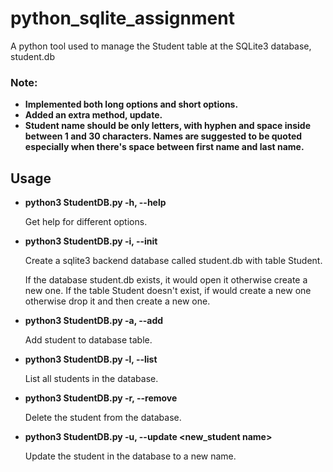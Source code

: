 # python_sqlite_assignment
A python tool used to manage the Student table at the SQLite3 database, student.db

### Note: 
* __Implemented both long options and short options.__
* __Added an extra method, update.__
* __Student name should be only letters, with hyphen and space inside between 1 and 30 characters. Names are suggested to be quoted especially when there's space between first name and last name.__

## Usage
* __python3 StudentDB.py -h, --help__

  Get help for different options.

* __python3 StudentDB.py -i, --init__

  Create a sqlite3 backend database called student.db with table Student. 
  
  If the database student.db exists, it would open it otherwise create a new one. If the table Student doesn't exist, if would create a new one otherwise drop it and then create a new one.

* __python3 StudentDB.py -a, --add <student name>__
  
  Add student to database table. 

* __python3 StudentDB.py -l, --list__
  
  List all students in the database.

* __python3 StudentDB.py -r, --remove <student name>__
  
  Delete the student from the database. 

* __python3 StudentDB.py -u, --update <student name> <new_student name>__
  
  Update the student in the database to a new name. 
